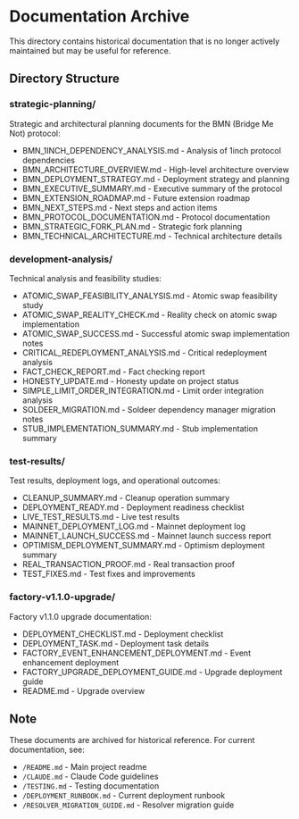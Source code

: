 # Documentation Archive

This directory contains historical documentation that is no longer actively maintained but may be useful for reference.

## Directory Structure

### strategic-planning/
Strategic and architectural planning documents for the BMN (Bridge Me Not) protocol:
- BMN_1INCH_DEPENDENCY_ANALYSIS.md - Analysis of 1inch protocol dependencies
- BMN_ARCHITECTURE_OVERVIEW.md - High-level architecture overview
- BMN_DEPLOYMENT_STRATEGY.md - Deployment strategy and planning
- BMN_EXECUTIVE_SUMMARY.md - Executive summary of the protocol
- BMN_EXTENSION_ROADMAP.md - Future extension roadmap
- BMN_NEXT_STEPS.md - Next steps and action items
- BMN_PROTOCOL_DOCUMENTATION.md - Protocol documentation
- BMN_STRATEGIC_FORK_PLAN.md - Strategic fork planning
- BMN_TECHNICAL_ARCHITECTURE.md - Technical architecture details

### development-analysis/
Technical analysis and feasibility studies:
- ATOMIC_SWAP_FEASIBILITY_ANALYSIS.md - Atomic swap feasibility study
- ATOMIC_SWAP_REALITY_CHECK.md - Reality check on atomic swap implementation
- ATOMIC_SWAP_SUCCESS.md - Successful atomic swap implementation notes
- CRITICAL_REDEPLOYMENT_ANALYSIS.md - Critical redeployment analysis
- FACT_CHECK_REPORT.md - Fact checking report
- HONESTY_UPDATE.md - Honesty update on project status
- SIMPLE_LIMIT_ORDER_INTEGRATION.md - Limit order integration analysis
- SOLDEER_MIGRATION.md - Soldeer dependency manager migration notes
- STUB_IMPLEMENTATION_SUMMARY.md - Stub implementation summary

### test-results/
Test results, deployment logs, and operational outcomes:
- CLEANUP_SUMMARY.md - Cleanup operation summary
- DEPLOYMENT_READY.md - Deployment readiness checklist
- LIVE_TEST_RESULTS.md - Live test results
- MAINNET_DEPLOYMENT_LOG.md - Mainnet deployment log
- MAINNET_LAUNCH_SUCCESS.md - Mainnet launch success report
- OPTIMISM_DEPLOYMENT_SUMMARY.md - Optimism deployment summary
- REAL_TRANSACTION_PROOF.md - Real transaction proof
- TEST_FIXES.md - Test fixes and improvements

### factory-v1.1.0-upgrade/
Factory v1.1.0 upgrade documentation:
- DEPLOYMENT_CHECKLIST.md - Deployment checklist
- DEPLOYMENT_TASK.md - Deployment task details
- FACTORY_EVENT_ENHANCEMENT_DEPLOYMENT.md - Event enhancement deployment
- FACTORY_UPGRADE_DEPLOYMENT_GUIDE.md - Upgrade deployment guide
- README.md - Upgrade overview

## Note
These documents are archived for historical reference. For current documentation, see:
- `/README.md` - Main project readme
- `/CLAUDE.md` - Claude Code guidelines
- `/TESTING.md` - Testing documentation
- `/DEPLOYMENT_RUNBOOK.md` - Current deployment runbook
- `/RESOLVER_MIGRATION_GUIDE.md` - Resolver migration guide